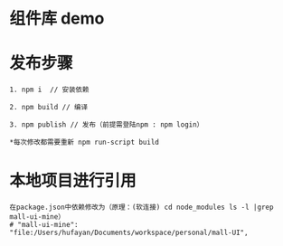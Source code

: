 # 组件库 demo

# 发布步骤
    1. npm i  // 安装依赖

    2. npm build // 编译

    3. npm publish // 发布（前提需登陆npm : npm login）

    *每次修改都需要重新 npm run-script build

# 本地项目进行引用
    在package.json中依赖修改为（原理：(软连接) cd node_modules ls -l |grep mall-ui-mine）
    # "mall-ui-mine": "file:/Users/hufayan/Documents/workspace/personal/mall-UI",

